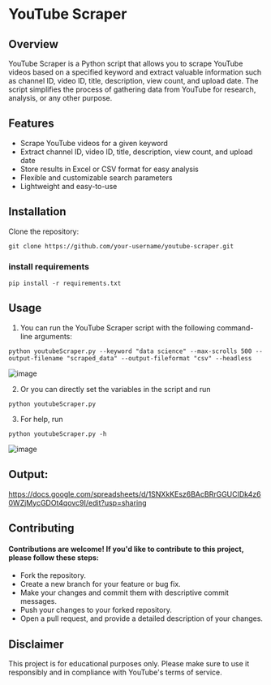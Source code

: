 # YouTube Scraper

## Overview
YouTube Scraper is a Python script that allows you to scrape YouTube videos based on a specified keyword and extract valuable information such as channel ID, video ID, title, description, view count, and upload date. The script simplifies the process of gathering data from YouTube for research, analysis, or any other purpose.

## Features
- Scrape YouTube videos for a given keyword
- Extract channel ID, video ID, title, description, view count, and upload date
- Store results in Excel or CSV format for easy analysis
- Flexible and customizable search parameters
- Lightweight and easy-to-use

## Installation
Clone the repository:
```shell
git clone https://github.com/your-username/youtube-scraper.git
```
### install requirements
```shell
pip install -r requirements.txt
```
## Usage
1. You can run the YouTube Scraper script with the following command-line arguments:

```shell
python youtubeScraper.py --keyword "data science" --max-scrolls 500 --output-filename "scraped_data" --output-fileformat "csv" --headless
```
![image](https://github.com/sasivatsal7122/YouTubeScraper-Selenium/assets/71326149/99e879ec-9a49-4b5c-9a8a-3af9994faa9c)

2. Or you can directly set the variables in the script and run
```shell
python youtubeScraper.py
```
3. For help, run
```shell
python youtubeScraper.py -h
```
![image](https://github.com/sasivatsal7122/YouTubeScraper-Selenium/assets/71326149/b2572e46-4d0a-4b01-88a8-825f375a4ad9)

## Output:
https://docs.google.com/spreadsheets/d/1SNXkKEsz6BAcBRrGGUCIDk4z60WZjMycGDOt4qovc9I/edit?usp=sharing


## Contributing

#### Contributions are welcome! If you'd like to contribute to this project, please follow these steps:

- Fork the repository.
- Create a new branch for your feature or bug fix.
- Make your changes and commit them with descriptive commit messages.
- Push your changes to your forked repository.
- Open a pull request, and provide a detailed description of your changes.

## Disclaimer

This project is for educational purposes only. Please make sure to use it responsibly and in compliance with YouTube's terms of service.
